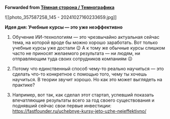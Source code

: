 **Forwarded from [Тёмная сторона / Темнографика](https://t.me/temno/6637)**

![[photo_357587258_145 - 20241027160233659.jpg]]

**Идея дня: Учебные курсы — это уже неэффективно**

1. Обучение ИИ-технологиям — это чрезвычайно актуальная сейчас тема, на которой вроде бы можно хорошо заработать. Вот только учебные курсы уже достали 😉 А к тому же обычные курсы слишком часто не приносят желаемого результата — ни людям, ни отправляющим туда своих сотрудников компаниям ☹️ 

2. Потому что единственный способ чему-то реально научиться — это сделать что-то конкретное с помощью того, чему ты хочешь научиться. В теории звучит хорошо. Но как это может выглядеть на практике?

3. Например, вот так, как сделал этот стартап, успевший показать впечатляющие результаты всего за год своего существования и поднявший сейчас свои первые инвестиции: https://fastfounder.ru/uchebnye-kursy-jeto-uzhe-nejeffektivno/